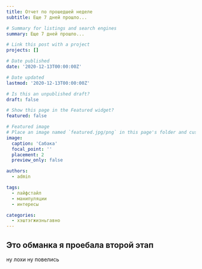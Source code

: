 ```yaml
---
title: Отчет по прошедшей неделе
subtitle: Еще 7 дней прошло...

# Summary for listings and search engines
summary: Еще 7 дней прошло...

# Link this post with a project
projects: []

# Date published
date: '2020-12-13T00:00:00Z'

# Date updated
lastmod: '2020-12-13T00:00:00Z'

# Is this an unpublished draft?
draft: false

# Show this page in the Featured widget?
featured: false

# Featured image
# Place an image named `featured.jpg/png` in this page's folder and customize its options here.
image:
  caption: 'Сабака'
  focal_point: ''
  placement: 2
  preview_only: false

authors:
  - admin

tags:
  - лайфстайл
  - манипуляции
  - интересы

categories:
  - хэштэгжизньгавно
---
```


## Это обманка я проебала второй этап

ну лохи ну повелись

